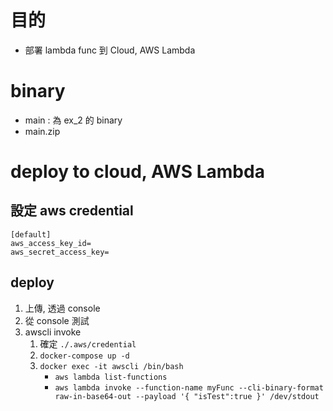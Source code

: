 # 目的
- 部署 lambda func 到 Cloud, AWS Lambda 

# binary
- main : 為 ex_2 的 binary
- main.zip

# deploy to cloud, AWS Lambda 
## 設定 aws credential
```
[default]
aws_access_key_id=
aws_secret_access_key=
```

## deploy
1. 上傳, 透過 console
2. 從 console 測試
3. awscli invoke
    1. 確定 `./.aws/credential`
    2. `docker-compose up -d`
    3. `docker exec -it awscli /bin/bash`
        - `aws lambda list-functions`
        - `aws lambda invoke --function-name myFunc --cli-binary-format raw-in-base64-out --payload '{ "isTest":true }' /dev/stdout`